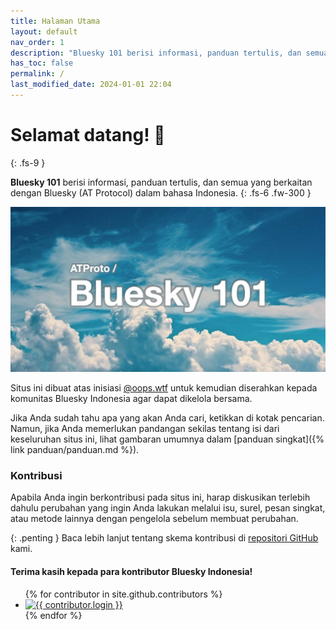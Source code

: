 ```yaml
---
title: Halaman Utama
layout: default
nav_order: 1
description: "Bluesky 101 berisi informasi, panduan tertulis, dan semua yang berkaitan dengan Bluesky (AT Potocol) dalam Bahasa Indonesia"
has_toc: false
permalink: /
last_modified_date: 2024-01-01 22:04
---
```


# Selamat datang! 👋
{: .fs-9 }

**Bluesky 101** berisi informasi, panduan tertulis, dan semua yang berkaitan dengan Bluesky (AT Protocol) dalam bahasa Indonesia.
{: .fs-6 .fw-300 }

![](assets/social-card-default.jpg)

Situs ini dibuat atas inisiasi [@oops.wtf](https://bsky.app/profile/oops.wtf) untuk kemudian diserahkan kepada komunitas Bluesky Indonesia agar dapat dikelola bersama.

Jika Anda sudah tahu apa yang akan Anda cari, ketikkan di kotak pencarian. Namun, jika Anda memerlukan pandangan sekilas tentang isi dari keseluruhan situs ini, lihat gambaran umumnya dalam [panduan singkat]({% link panduan/panduan.md %}).

### Kontribusi

Apabila Anda ingin berkontribusi pada situs ini, harap diskusikan terlebih dahulu perubahan yang ingin Anda lakukan melalui isu, surel, pesan singkat, atau metode lainnya dengan pengelola sebelum membuat perubahan. 

{: .penting }
Baca lebih lanjut tentang skema kontribusi di [repositori GitHub](https://github.com/oops-wtf/bsky-doc#skema-kontribusi) kami.

#### Terima kasih kepada para kontributor Bluesky Indonesia!

<ul class="list-style-none">
{% for contributor in site.github.contributors %}
  <li class="d-inline-block mr-1">
     <a href="{{ contributor.html_url }}"><img src="{{ contributor.avatar_url }}" width="32" height="32" alt="{{ contributor.login }}"></a>
  </li>
{% endfor %}
</ul>
